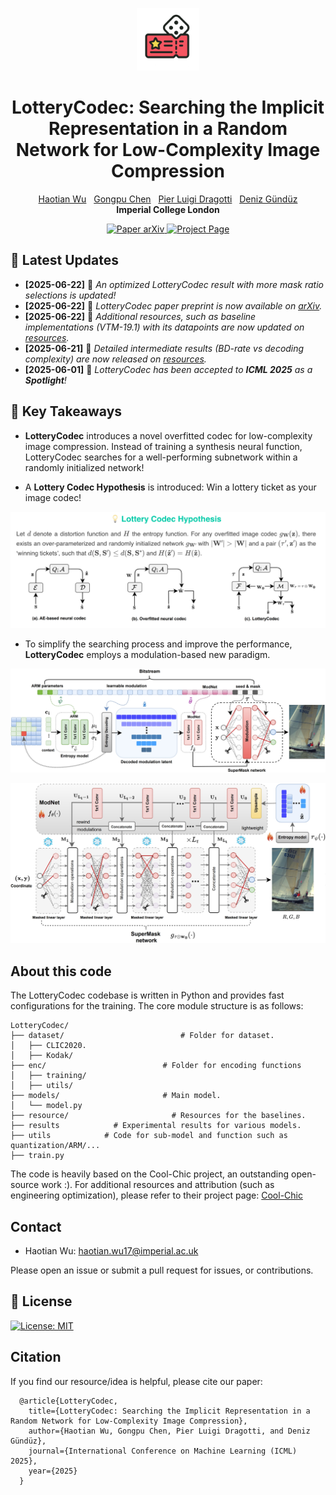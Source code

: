 <p align="center">
  <img src="docs/icon_dice.png" alt="LotteryCodec Icon" width="100"/>
</p>

<h1 align="center">
 LotteryCodec: Searching the Implicit Representation in a Random Network for Low-Complexity Image Compression
</h1>

<p align="center">
  <a href="https://eedavidwu.github.io/">Haotian Wu</a>&nbsp;&nbsp;
  <a href="https://gp-chen.github.io/">Gongpu Chen</a>&nbsp;&nbsp;
  <a href="https://www.commsp.ee.ic.ac.uk/~pld/">Pier Luigi Dragotti</a>&nbsp;&nbsp;
  <a href="https://www.imperial.ac.uk/information-processing-and-communications-lab/people/deniz/">Deniz Gündüz</a>  
  <br/>
  <strong>Imperial College London</strong>
</p>

<p align="center">
  <a href="https://arxiv.org/abs/xxxx.xxxxx" target="_blank">
    <img src="https://img.shields.io/badge/Paper-arXiv-deepgreen" alt="Paper arXiv">
  </a>
  <a href="https://eedavidwu.github.io/LotteryCodec/" target="_blank">
    <img src="https://img.shields.io/badge/Project-Page-blue" alt="Project Page">
  </a>
</p>

## 📣 Latest Updates
-  **[2025-06-22]** 📝 *An optimized LotteryCodec result with more mask ratio selections is updated!*
-  **[2025-06-22]** 📝 *LotteryCodec paper preprint is now available on [arXiv](https://openreview.net/pdf?id=9u5hPIcr6j).*
-  **[2025-06-22]** 📝 *Additional resources, such as baseline implementations (VTM-19.1) with its datapoints are now updated on [resources](https://github.com/eedavidwu/LotteryCodec/blob/master/resource/README.md).*
- **[2025-06-21]** 📝 *Detailed intermediate results (BD-rate vs decoding complexity) are now released on [resources](https://github.com/eedavidwu/LotteryCodec/tree/master/results).*
- **[2025-06-01]** 🎉 *LotteryCodec has been accepted to **ICML 2025** as a **Spotlight**!*

## 🔑 Key Takeaways

- **LotteryCodec** introduces a novel overfitted codec for low-complexity image compression. Instead of training a synthesis neural function, LotteryCodec searches for a well-performing subnetwork within a randomly initialized network!

- A **Lottery Codec Hypothesis** is introduced: Win a lottery ticket as your image codec!


<p align="center">
  <img src="docs/LCH.png" width="1000"/>
</p>

- To simplify the searching process and improve the performance, **LotteryCodec** employs a modulation-based new paradigm.

![sicl](docs/SuperMask_fig_1.png)

<p align="center">
  <img src="docs/Fig_3_masked_sys.png" width="1000"/>
</p>

## About this code
The LotteryCodec codebase is written in Python and provides fast configurations for the training. The core module structure is as follows:
```
LotteryCodec/
├── dataset/                          # Folder for dataset.
│   ├── CLIC2020.                
│   ├── Kodak/                   
├── enc/                          # Folder for encoding functions
│   ├── training/                
│   ├── utils/                 
├── models/                       # Main model.
│   └── model.py                  
├── resource/                       # Resources for the baselines.
├── results            # Experimental results for various models.
├── utils            # Code for sub-model and function such as quantization/ARM/...
├── train.py

```
The code is heavily based on the Cool-Chic project, an outstanding open-source work :). For additional resources and attribution (such as engineering optimization), please refer to their project page:  <a href="https://github.com/Orange-OpenSource/Cool-Chic">Cool-Chic</a>  

## Contact
- Haotian Wu: haotian.wu17@imperial.ac.uk

Please open an issue or submit a pull request for issues, or contributions.

## 💼 License

<a href="https://opensource.org/licenses/MIT" target="_blank" rel="noopener noreferrer">
  <img src="https://img.shields.io/badge/License-MIT-yellow.svg" alt="License: MIT" />
</a>

## Citation

If you find our resource/idea is helpful, please cite our paper:

```
  @article{LotteryCodec,
    title={LotteryCodec: Searching the Implicit Representation in a Random Network for Low-Complexity Image Compression},
    author={Haotian Wu, Gongpu Chen, Pier Luigi Dragotti, and Deniz Gündüz},
    journal={International Conference on Machine Learning (ICML) 2025},
    year={2025}
  }

```

